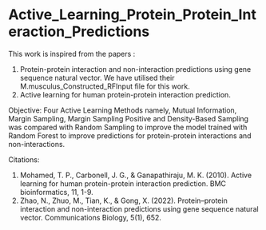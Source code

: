 # Active_Learning_Protein_Protein_Interaction_Predictions

This work is inspired from the papers : 
1. Protein-protein interaction and non-interaction predictions using gene sequence natural vector. We have utilised their M.musculus_Constructed_RFInput file for this work.
2. Active learning for human protein-protein interaction prediction.

Objective:
Four Active Learning Methods namely, Mutual Information, Margin Sampling, Margin Sampling Positive and Density-Based Sampling was compared with Random Sampling to improve the model trained with Random Forest to improve predictions for protein-protein interactions and non-interactions. 

Citations: 
1. Mohamed, T. P., Carbonell, J. G., & Ganapathiraju, M. K. (2010). Active learning for human protein-protein interaction prediction. BMC bioinformatics, 11, 1-9.
2. Zhao, N., Zhuo, M., Tian, K., & Gong, X. (2022). Protein–protein interaction and non-interaction predictions using gene sequence natural vector. Communications Biology, 5(1), 652.


